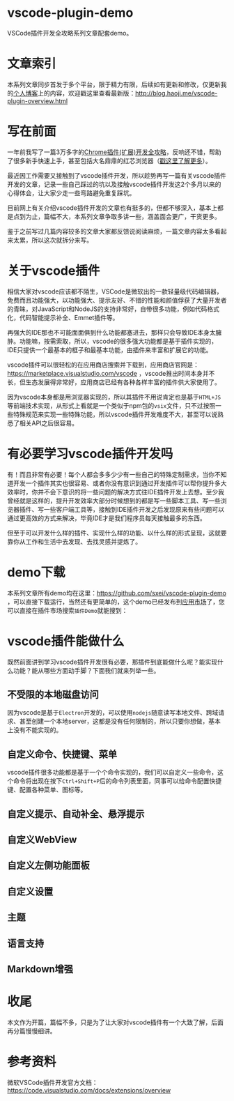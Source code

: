 # vscode-plugin-demo

VSCode插件开发全攻略系列文章配套demo。

# 文章索引

本系列文章同步首发于多个平台，限于精力有限，后续如有更新和修改，仅更新我的[个人博客](https://haoji.me)上的内容，欢迎戳这里查看最新版：http://blog.haoji.me/vscode-plugin-overview.html

# 写在前面

一年前我写了一篇3万多字的[Chrome插件(扩展)开发全攻略](http://blog.haoji.me/chrome-plugin-develop.html)，反响还不错，帮助了很多新手快速上手，甚至包括大名鼎鼎的红芯浏览器（[戳这里了解更多](https://www.zhihu.com/question/290426793/answer/470060833)）。

最近因工作需要又接触到了vscode插件开发，所以趁势再写一篇有关vscode插件开发的文章，记录一些自己踩过的坑以及接触vscode插件开发这2个多月以来的心得体会，让大家少走一些弯路避免重复踩坑。

目前网上有关介绍vscode插件开发的文章也有挺多的，但都不够深入，基本上都是点到为止，篇幅不大，本系列文章争取多讲一些，涵盖面会更广，干货更多。

鉴于之前写过几篇内容较多的文章大家都反馈说阅读麻烦，一篇文章内容太多看起来太累，所以这次就拆分来写。

# 关于vscode插件

相信大家对vscode应该都不陌生，VSCode是微软出的一款轻量级代码编辑器，免费而且功能强大，以功能强大、提示友好、不错的性能和颜值俘获了大量开发者的青睐，对JavaScript和NodeJS的支持非常好，自带很多功能，例如代码格式化，代码智能提示补全、Emmet插件等。

再强大的IDE那也不可能面面俱到什么功能都塞进去，那样只会导致IDE本身太臃肿。功能嘛，按需索取，所以，vscode的很多强大功能都是基于插件实现的，IDE只提供一个最基本的框子和最基本功能，由插件来丰富和扩展它的功能。

vscode插件可以很轻松的在应用商店搜索并下载到，应用商店官网是：https://marketplace.visualstudio.com/vscode ，vscode推出时间本身并不长，但生态发展得非常好，应用商店已经有各种各样丰富的插件供大家使用了。

因为vscode本身都是用浏览器实现的，所以其插件不用说肯定也是基于`HTML+JS`等前端技术实现，从形式上看就是一个类似于npm包的`vsix`文件，只不过按照一些特殊规范来实现一些特殊功能，所以vscode插件开发难度不大，甚至可以说熟悉了相关API之后很容易。

# 有必要学习vscode插件开发吗

有！而且非常有必要！每个人都会多多少少有一些自己的特殊定制需求，当你不知道开发一个插件其实也很容易、或者你没有意识到通过开发插件可以帮你提升多大效率时，你并不会下意识的将一些问题的解决方式往IDE插件开发上去想。至少我曾经就是这样的，提升开发效率大部分时候想到的都是写一些脚本工具、写一些浏览器插件、写一些客户端工具等，接触到IDE插件开发之后发现原来有些问题可以通过更高效的方式来解决，毕竟IDE才是我们程序员每天接触最多的东西。

但至于可以开发什么样的插件、实现什么样的功能、以什么样的形式呈现，这就要靠你从工作和生活中去发现、去找灵感并提炼了。

# demo下载

本系列文章所有demo均在这里：https://github.com/sxei/vscode-plugin-demo ，可以直接下载运行，当然还有更简单的，这个demo已经发布到[应用市场](#)了，您可以直接在插件市场搜索`插件Demo`就能搜到：



# vscode插件能做什么

既然前面讲到学习vscode插件开发很有必要，那插件到底能做什么呢？能实现什么功能？能从哪些方面动手脚？下面我们就来列举一些。

## 不受限的本地磁盘访问

因为vscode是基于`Electron`开发的，可以使用`nodejs`随意读写本地文件、跨域请求、甚至创建一个本地server，这都是没有任何限制的，所以只要你想做，基本上没有不能实现的。

## 自定义命令、快捷键、菜单

vscode插件很多功能都是基于一个个命令实现的，我们可以自定义一些命令，这个命令将出现在按下`Ctrl+Shift+P`后的命令列表里面，同事可以给命令配置快捷键、配置各种菜单、图标等。

## 自定义提示、自动补全、悬浮提示

## 自定义WebView

## 自定义左侧功能面板

## 自定义设置

## 主题

## 语言支持

## Markdown增强

# 收尾

本文作为开篇，篇幅不多，只是为了让大家对vscode插件有一个大致了解，后面再分篇慢慢细讲。

# 参考资料

微软VSCode插件开发官方文档：https://code.visualstudio.com/docs/extensions/overview

